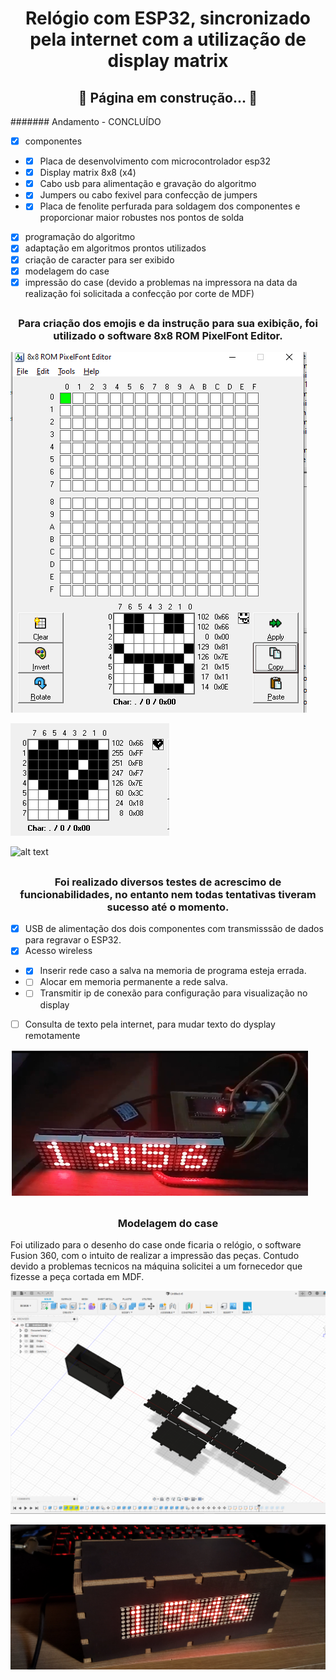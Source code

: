 <h1 align="center"> Relógio com ESP32, sincronizado pela internet com a utilização de display matrix </h1>

<h2 align="center"> 
	🚧 Página em construção...  🚧
</h2>

####### Andamento - CONCLUÍDO
- [x] componentes
- - [x] Placa de desenvolvimento com microcontrolador esp32
- - [x] Display matrix 8x8  (x4)
- - [x] Cabo usb para alimentação e gravação do algoritmo
- - [x] Jumpers ou cabo fexivel para confecção de jumpers
- - [x] Placa de fenolite perfurada para soldagem dos componentes e proporcionar maior robustes nos pontos de solda
- [x] programação do algoritmo
- [x] adaptação em algoritmos prontos utilizados
- [x] criação de caracter para ser exibido
- [x] modelagem do case
- [x] impressão do case (devido a problemas na impressora na data da realização foi solicitada a confecção por corte de MDF)

<h2> <h3 align="center">
Para criação dos emojis e da instrução para sua exibição, foi utilizado o software 8x8 ROM PixelFont Editor.
</h3>

![alt text](https://github.com/mferraz56/RelogioEsp32Matriz/blob/main/Imagens/CriarCaracteres/Capturar2.PNG)

![alt text](https://github.com/mferraz56/RelogioEsp32Matriz/blob/main/Imagens/CriarCaracteres/Capturar.PNG)

![alt text](https://github.com/mferraz56/RelogioEsp32Matriz/blob/main/Imagens/relogiomatrix.gif)
</h2>

<h2>
<h3 align="center">
Foi realizado diversos testes de acrescimo de funcionabilidades, no entanto nem todas tentativas tiveram sucesso até o momento. 
</h3>

- [x] USB de alimentação dos dois componentes com transmisssão de dados para regravar o ESP32.
- [x] Acesso wireless
- - [x] Inserir rede caso a salva na memoria de programa esteja errada.
- - [ ] Alocar em memoria permanente a rede salva.
- - [ ] Transmitir ip de conexão para configuração para visualização no display
- [ ] Consulta de texto pela internet, para mudar texto do dysplay remotamente

![alt text](https://github.com/mferraz56/RelogioEsp32Matriz/blob/main/testes.png)
</h2>

<h2>
<h3 align="center"> Modelagem do case</h3>
Foi utilizado para o desenho do case onde ficaria o relógio, o software Fusion 360, com o intuito de realizar a impressão das peças. Contudo devido a problemas tecnicos na máquina solicitei a um fornecedor que fizesse a peça cortada em MDF. 

![alt text](https://github.com/mferraz56/RelogioEsp32Matriz/blob/main/Imagens/Modelagem/Modelagem.PNG)

![alt text](https://github.com/mferraz56/RelogioEsp32Matriz/blob/main/Imagens/ComCase/fechado.jpg)
</h2>
